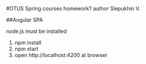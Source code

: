 #OTUS Spring courses homework? author Slepukhin V.

##Angular SPA

node.js must be installed

1. npm install
2. npm start
3. open http://localhost:4200 at browser

